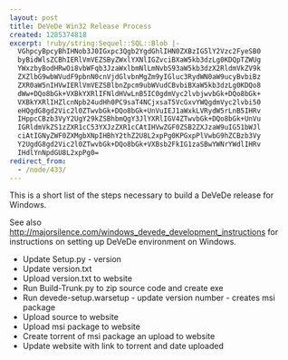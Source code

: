 ```yaml
---
layout: post
title: DeVeDe Win32 Release Process
created: 1285374818
excerpt: !ruby/string:Sequel::SQL::Blob |-
  VGhpcyBpcyBhIHNob3J0IGxpc3Qgb2YgdGhlIHN0ZXBzIG5lY2Vzc2FyeSB0
  byBidWlsZCBhIERlVmVEZSByZWxlYXNlIGZvciBXaW5kb3dzLg0KDQpTZWUg
  YWxzbyBodHRwOi8vbWFqb3JzaWxlbmNlLmNvbS93aW5kb3dzX2RldmVkZV9k
  ZXZlbG9wbWVudF9pbnN0cnVjdGlvbnMgZm9yIGluc3RydWN0aW9ucyBvbiBz
  ZXR0aW5nIHVwIERlVmVEZSBlbnZpcm9ubWVudCBvbiBXaW5kb3dzLg0KDQo8
  dWw+DQo8bGk+VXBkYXRlIFNldHVwLnB5IC0gdmVyc2lvbjwvbGk+DQo8bGk+
  VXBkYXRlIHZlcnNpb24udHh0PC9saT4NCjxsaT5VcGxvYWQgdmVyc2lvbi50
  eHQgdG8gd2Vic2l0ZTwvbGk+DQo8bGk+UnVuIEJ1aWxkLVRydW5rLnB5IHRv
  IHppcCBzb3VyY2UgY29kZSBhbmQgY3JlYXRlIGV4ZTwvbGk+DQo8bGk+UnVu
  IGRldmVkZS1zZXR1cC53YXJzZXR1cCAtIHVwZGF0ZSB2ZXJzaW9uIG51bWJl
  ciAtIGNyZWF0ZXMgbXNpIHBhY2thZ2U8L2xpPg0KPGxpPlVwbG9hZCBzb3Vy
  Y2UgdG8gd2Vic2l0ZTwvbGk+DQo8bGk+VXBsb2FkIG1zaSBwYWNrYWdlIHRv
  IHdlYnNpdGU8L2xpPg0=
redirect_from:
  - /node/433/
---
```

This is a short list of the steps necessary to build a DeVeDe release for Windows.

See also http://majorsilence.com/windows_devede_development_instructions for instructions on setting up DeVeDe environment on Windows.

<ul>
<li>Update Setup.py - version</li>
<li>Update version.txt</li>
<li>Upload version.txt to website</li>
<li>Run Build-Trunk.py to zip source code and create exe</li>
<li>Run devede-setup.warsetup - update version number - creates msi package</li>
<li>Upload source to website</li>
<li>Upload msi package to website</li>
<li>Create torrent of msi package an upload to website</li>
<li>Update website with link to torrent and date uploaded</li>
</ul>
